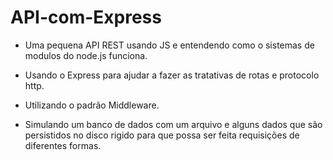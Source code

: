 # API-com-Express

* Uma pequena API REST usando JS e entendendo como o sistemas de modulos do node.js funciona.

* Usando o Express para ajudar a fazer as tratativas de rotas e protocolo http.

* Utilizando o padrão Middleware.

* Simulando um banco de dados com um arquivo e alguns dados que são persistidos no disco rigido para que possa 
    ser feita requisições de diferentes formas.
